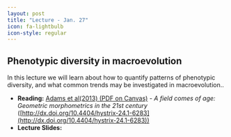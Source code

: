 ```yaml
---
layout: post
title: "Lecture - Jan. 27"
icon: fa-lightbulb
icon-style: regular
---
```


## Phenotypic diversity in macroevolution

In this lecture we will learn about how to quantify patterns of phenotypic diversity, and what common trends may be investigated in macroevolution.. 

* **Reading:** [Adams et al(2013) <i class="fas fa-file-pdf"></i> (PDF on Canvas)](https://canvas.iastate.edu/courses/89027/files/18189754) - _A field comes of age: Geometric morphometrics in the 21st century_ ([http://dx.doi.org/10.4404/hystrix-24.1-6283](http://dx.doi.org/10.4404/hystrix-24.1-6283))
* **Lecture Slides:** [<i class="fas fa-chalkboard-teacher"></i>](https://eeob-macroevolution.github.io/course-documents/lecture-slides/03-PhenotypicDiversity.pdf)

